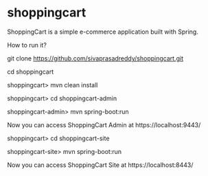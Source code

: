 # shoppingcart
ShoppingCart is a simple e-commerce application built with Spring.

How to run it?

git clone https://github.com/sivaprasadreddy/shoppingcart.git

cd shoppingcart

shoppingcart> mvn clean install

shoppingcart> cd shoppingcart-admin

shoppingcart-admin> mvn spring-boot:run

Now you can access ShoppingCart Admin at https://localhost:9443/ 


shoppingcart> cd shoppingcart-site

shoppingcart-site> mvn spring-boot:run

Now you can access ShoppingCart Site at https://localhost:8443/ 